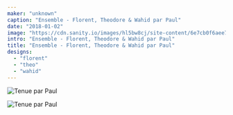 ```yaml
---
maker: "unknown"
caption: "Ensemble - Florent, Theodore & Wahid par Paul"
date: "2018-01-02"
image: "https://cdn.sanity.io/images/hl5bw8cj/site-content/6e7cb0f6aee7fd430e5f8cff0c3351073c35b313-2000x2793.jpg"
intro: "Ensemble - Florent, Theodore & Wahid par Paul"
title: "Ensemble - Florent, Theodore & Wahid par Paul"
designs:
  - "florent"
  - "theo"
  - "wahid"
---
```


![Tenue par Paul](/img/showcase/outfit-wahid-theodore-florent-by-paul/high_back.jpg "Tenue par Paul")

![Tenue par Paul](/img/showcase/outfit-wahid-theodore-florent-by-paul/high_front.jpg "Tenue par Paul")
